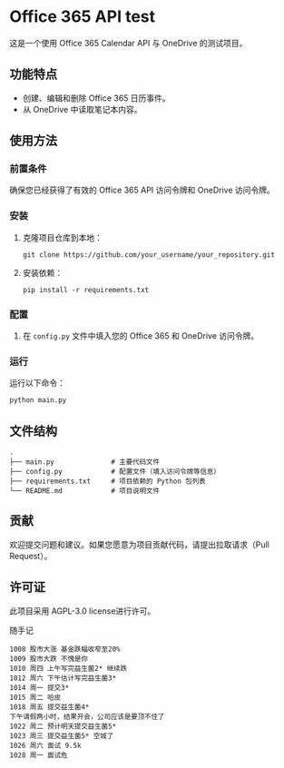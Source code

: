 # Office 365 API test

这是一个使用 Office 365 Calendar API 与 OneDrive 的测试项目。

## 功能特点

- 创建、编辑和删除 Office 365 日历事件。
- 从 OneDrive 中读取笔记本内容。

## 使用方法

### 前置条件

确保您已经获得了有效的 Office 365 API 访问令牌和 OneDrive 访问令牌。

### 安装

1. 克隆项目仓库到本地：
   ```
   git clone https://github.com/your_username/your_repository.git
   ```

2. 安装依赖：
   ```
   pip install -r requirements.txt
   ```

### 配置

1. 在 `config.py` 文件中填入您的 Office 365 和 OneDrive 访问令牌。

### 运行

运行以下命令：

```bash
python main.py
```

## 文件结构

```
.
├── main.py              # 主要代码文件
├── config.py            # 配置文件（填入访问令牌等信息）
├── requirements.txt     # 项目依赖的 Python 包列表
└── README.md            # 项目说明文件
```

## 贡献

欢迎提交问题和建议。如果您愿意为项目贡献代码，请提出拉取请求（Pull Request）。

## 许可证

此项目采用 AGPL-3.0 license进行许可。

随手记
```
1008 股市大涨 基金跌幅收窄至20%
1009 股市大跌 不愧是你 
1010 周四 上午写完益生菌2* 继续跌
1012 周六 下午估计写完益生菌3*
1014 周一 提交3*
1015 周二 哈皮
1018 周五 提交益生菌4*
下午请假两小时，结果开会，公司应该是要顶不住了
1022 周二 预计明天提交益生菌5*
1023 周三 提交益生菌5* 空城了
1026 周六 面试 9.5k
1028 周一 面试危

```
